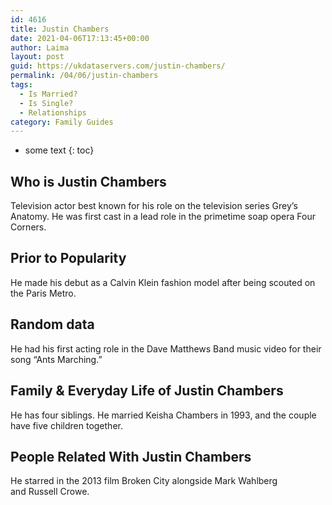 ```yaml
---
id: 4616
title: Justin Chambers
date: 2021-04-06T17:13:45+00:00
author: Laima
layout: post
guid: https://ukdataservers.com/justin-chambers/
permalink: /04/06/justin-chambers
tags:
  - Is Married?
  - Is Single?
  - Relationships
category: Family Guides
---
```


* some text
{: toc}


## Who is Justin Chambers
                  
                  
                  
Television actor best known for his role on the television series Grey&#8217;s Anatomy. He was first cast in a lead role in the primetime soap opera Four Corners. 
                  
              
            
              
            
                
                
                
## Prior to Popularity
                  
                  
                  
He made his debut as a Calvin Klein fashion model after being scouted on the Paris Metro. 
                  
              
            
              
            
                
                
                
## Random data
                  
                  
                  
He had his first acting role in the Dave Matthews Band music video for their song &#8220;Ants Marching.&#8221; 
                  
              
            
              
            
                
                
                
## Family & Everyday Life of Justin Chambers
                  
                  
                  
He has four siblings. He married Keisha Chambers in 1993, and the couple have five children together. 
                  
              
            
              
            
                
                
                
## People Related With Justin Chambers
                  
                  
                  
He starred in the 2013 film Broken City alongside Mark Wahlberg and Russell Crowe. 
                  
              
            
              
            
                
              
            
              
              
            
            
              
            
          
          
          